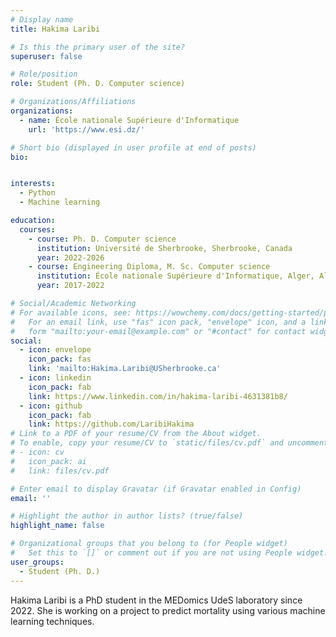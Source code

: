 ```yaml
---
# Display name
title: Hakima Laribi

# Is this the primary user of the site?
superuser: false

# Role/position
role: Student (Ph. D. Computer science)

# Organizations/Affiliations
organizations:
  - name: École nationale Supérieure d'Informatique
    url: 'https://www.esi.dz/'

# Short bio (displayed in user profile at end of posts)
bio: 


interests:
  - Python
  - Machine learning

education:
  courses:
    - course: Ph. D. Computer science
      institution: Université de Sherbrooke, Sherbrooke, Canada
      year: 2022-2026
    - course: Engineering Diploma, M. Sc. Computer science
      institution: École nationale Supérieure d'Informatique, Alger, Algérie
      year: 2017-2022

# Social/Academic Networking
# For available icons, see: https://wowchemy.com/docs/getting-started/page-builder/#icons
#   For an email link, use "fas" icon pack, "envelope" icon, and a link in the
#   form "mailto:your-email@example.com" or "#contact" for contact widget.
social:
  - icon: envelope
    icon_pack: fas
    link: 'mailto:Hakima.Laribi@USherbrooke.ca'
  - icon: linkedin
    icon_pack: fab
    link: https://www.linkedin.com/in/hakima-laribi-4631381b8/
  - icon: github
    icon_pack: fab
    link: https://github.com/LaribiHakima
# Link to a PDF of your resume/CV from the About widget.
# To enable, copy your resume/CV to `static/files/cv.pdf` and uncomment the lines below.
# - icon: cv
#   icon_pack: ai
#   link: files/cv.pdf

# Enter email to display Gravatar (if Gravatar enabled in Config)
email: ''

# Highlight the author in author lists? (true/false)
highlight_name: false

# Organizational groups that you belong to (for People widget)
#   Set this to `[]` or comment out if you are not using People widget.
user_groups:
  - Student (Ph. D.)
---
```


Hakima Laribi is a PhD student in the MEDomics UdeS laboratory since 2022. She is working on a project to predict 
mortality using various machine learning techniques.
